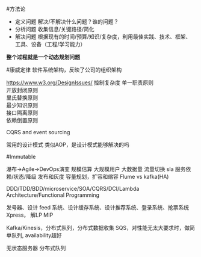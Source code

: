 #方法论
* 定义问题
解决/不解决什么问题？谁的问题？
* 分析问题
收集信息/关键路径/简化
* 解决问题
根据现有的时间/预算/知识/复杂度，利用最佳实践、技术、框架、工具、设备（工程/学习能力）

**整个过程就是一个动态规划问题**

#康威定律
软件系统架构，反映了公司的组织架构

https://www.w3.org/DesignIssues/
控制复杂度
单一职责原则  
开放封闭原则  
里氏替换原则  
最少知识原则  
接口隔离原则  
依赖倒置原则

CQRS and event sourcing

常用的设计模式
类似AOP，是设计模式能够解决的吗

#Immutable

瀑布->Agile->DevOps演变
规模估算
大规模用户
大数据量
流量切换 sla
服务依赖/状态/降级
发布和灰度
容量规划，扩容和缩容
Flume vs kafka(HA)

DDD/TDD/BDD/microservice/SOA/CQRS/DCI/Lambda Architecture/Functional Programming

发号器、设计 feed 系统、设计缓存系统、设计推荐系统、登录系统、抢票系统
Xpress， 解LP MIP

Kafka/Kinesis，分布式队列，分布式数据收集
SQS，对性能无太大要求时，做简单队列, availability超好

无状态服务器
分布式队列